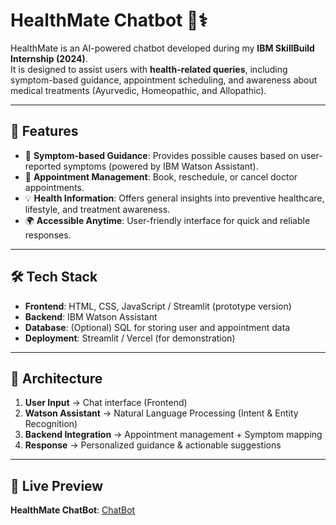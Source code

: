 # HealthMate Chatbot 💬⚕️

HealthMate is an AI-powered chatbot developed during my **IBM SkillBuild Internship (2024)**.  
It is designed to assist users with **health-related queries**, including symptom-based guidance, appointment scheduling, and awareness about medical treatments (Ayurvedic, Homeopathic, and Allopathic).

---

## 🚀 Features
- 🤖 **Symptom-based Guidance**: Provides possible causes based on user-reported symptoms (powered by IBM Watson Assistant).  
- 📅 **Appointment Management**: Book, reschedule, or cancel doctor appointments.  
- 💡 **Health Information**: Offers general insights into preventive healthcare, lifestyle, and treatment awareness.  
- 🌍 **Accessible Anytime**: User-friendly interface for quick and reliable responses.  

---

## 🛠️ Tech Stack
- **Frontend**: HTML, CSS, JavaScript / Streamlit (prototype version)  
- **Backend**: IBM Watson Assistant  
- **Database**: (Optional) SQL for storing user and appointment data  
- **Deployment**: Streamlit / Vercel (for demonstration)  

---

## 📌 Architecture
1. **User Input** → Chat interface (Frontend)  
2. **Watson Assistant** → Natural Language Processing (Intent & Entity Recognition)  
3. **Backend Integration** → Appointment management + Symptom mapping  
4. **Response** → Personalized guidance & actionable suggestions

---

## 🔗 Live Preview
**HealthMate ChatBot**: [ChatBot](https://web-chat.global.assistant.watson.appdomain.cloud/preview.html?backgroundImageURL=https%3A%2F%2Fus-south.assistant.watson.cloud.ibm.com%2Fpublic%2Fimages%2Fupx-e1dc8e7b-b024-4ea7-9ee8-8b4f6b0be294%3A%3Ac77d9b41-f8cb-4188-acb5-18b78cf7e641&integrationID=37bcaa9f-4ef9-4d46-b3cd-d20a45e03df0&region=us-south&serviceInstanceID=e1dc8e7b-b024-4ea7-9ee8-8b4f6b0be294)
